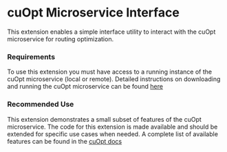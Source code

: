 # cuOpt Microservice Interface
This extension enables a simple interface utility to interact with the cuOpt microservice for routing optimization.  

### Requirements
To use this extension you must have access to a running instance of the cuOpt microservice (local or remote). Detailed instructions on downloading and running the cuOpt microservice can be found [here](https://github.com/NVIDIA/cuOpt-Resources#setup)


### Recommended Use
This extension demonstrates a small subset of features of the cuOpt microservice. The code for this extension is made available and should be extended for specific use cases when needed. A complete list of available features can be found in the [cuOpt docs](https://docs.nvidia.com/cuopt/)